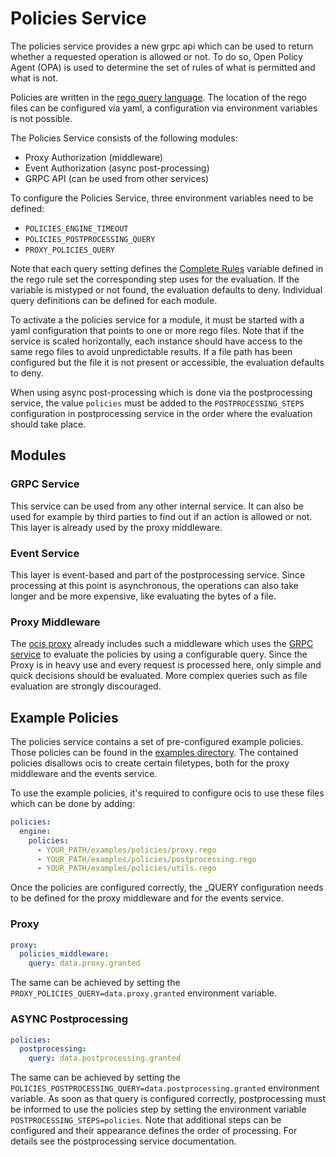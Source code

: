 # Policies Service

The policies service provides a new grpc api which can be used to return whether a requested operation is allowed or not. To do so, Open Policy Agent (OPA) is used to determine the set of rules of what is permitted and what is not.

Policies are written in the [rego query language](https://www.openpolicyagent.org/docs/latest/policy-language/). The location of the rego files can be configured via yaml, a configuration via environment variables is not possible.

The Policies Service consists of the following modules:

*   Proxy Authorization (middleware)
*   Event Authorization (async post-processing)
*   GRPC API (can be used from other services)

To configure the Policies Service, three environment variables need to be defined:

*   `POLICIES_ENGINE_TIMEOUT`
*   `POLICIES_POSTPROCESSING_QUERY`
*   `PROXY_POLICIES_QUERY`

Note that each query setting defines the [Complete Rules](https://www.openpolicyagent.org/docs/latest/#complete-rules) variable defined in the rego rule set the corresponding step uses for the evaluation. If the variable is mistyped or not found, the evaluation defaults to deny. Individual query definitions can be defined for each module.

To activate a the policies service for a module, it must be started with a yaml configuration that points to one or more rego files. Note that if the service is scaled horizontally, each instance should have access to the same rego files to avoid unpredictable results. If a file path has been configured but the file it is not present or accessible, the evaluation defaults to deny.

When using async post-processing which is done via the postprocessing service, the value `policies` must be added to the `POSTPROCESSING_STEPS` configuration in postprocessing service in the order where the evaluation should take place.
## Modules

### GRPC Service

This service can be used from any other internal service. It can also be used for example by third parties to find out if an action is allowed or not. This layer is already used by the proxy middleware.

### Event Service

This layer is event-based and part of the postprocessing service. Since processing at this point is asynchronous, the operations can also take longer and be more expensive, like evaluating the bytes of a file.

### Proxy Middleware

The [ocis proxy](../proxy) already includes such a middleware which uses the [GRPC service](#grpc-service) to evaluate the policies by using a configurable query. Since the Proxy is in heavy use and every request is processed here, only simple and quick decisions should be evaluated. More complex queries such as file evaluation are strongly discouraged.

## Example Policies

The policies service contains a set of pre-configured example policies. Those policies can be found in the [examples directory](./examples). The contained policies disallows ocis to create certain filetypes, both for the proxy middleware and the events service.

To use the example policies, it's required to configure ocis to use these files which can be done by adding:

```yaml
policies:
  engine:
    policies:
      - YOUR_PATH/examples/policies/proxy.rego
      - YOUR_PATH/examples/policies/postprocessing.rego
      - YOUR_PATH/examples/policies/utils.rego
```
Once the policies are configured correctly, the _QUERY configuration needs to be defined for the proxy middleware and for the events service.

### Proxy

```yaml
proxy:
  policies_middleware:
    query: data.proxy.granted
```

The same can be achieved by setting the `PROXY_POLICIES_QUERY=data.proxy.granted` environment variable.

### ASYNC Postprocessing

```yaml
policies:
  postprocessing:
    query: data.postprocessing.granted
```

The same can be achieved by setting the `POLICIES_POSTPROCESSING_QUERY=data.postprocessing.granted` environment variable. As soon as that query is configured correctly, postprocessing must be informed to use the policies step by setting the environment variable `POSTPROCESSING_STEPS=policies`. Note that additional steps can be configured and their appearance defines the order of processing. For details see the postprocessing service documentation.
